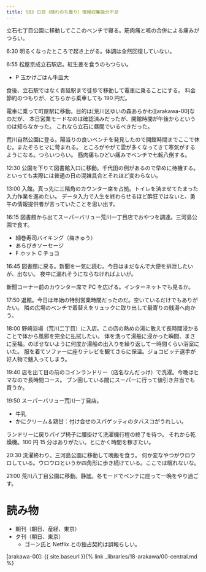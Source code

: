 ```yaml
---
title: 583 日目（晴れのち曇り）情報収集能力不足
---
```


立石七丁目公園に移動してここのベンチで寝る。筋肉痛と咳の合併による痛みがつらい。

6:30 明るくなったところで起き上がる。体調は全然回復していない。

6:55 松屋京成立石駅店。紅生姜を食うのもつらい。
* P 玉かけごはん牛皿大

食後、立石駅ではなく青砥駅まで徒歩で移動して電車に乗ることにする。
料金節約のつもりが、どちらから乗車しても 190 円だ。

電車に乗って町屋駅に移動。目的は[荒川区ゆいの森あらかわ][arakawa-00]なのだが、
本日営業モードなのは確認済みだったが、開館時間が午後からというのは知らなかった。
これなら立石に昼間でいるべきだった。

荒川自然公園に登る。陽当りの良いベンチを発見したので開館時間までここで休む。またぞろヒマに苛まれる。
ところがやがて雲が多くなってきて寒気がするようになる。つらいつらい。
筋肉痛もひどい痛みでベンチで七転八倒する。

12:30 公園を下りて図書館入口に移動。千代田の例があるので早めに待機する。
といっても実際には普通の日の混雑具合とそれほど変わらない。

13:00 入館。真っ先に三階角のカウンター席を占拠。トイレを済ませてたまった入力作業を進めたい。
データ入力で人生を終わらせるほど酔狂ではないと、勇午の情報提供者が言っていたことを思い出す。

16:15 図書館から出てスーパーバリュー荒川一丁目店でおやつを調達。三河島公園で食す。
* 細巻寿司バイキング（梅きゅう）
* あらびきソーセージ
* F ホット C チョコ

16:45 図書館に戻る。新聞を一気に読む。今日はまだなんで大便を排泄したいが、出ない。
夜中に漏れそうにならなければよいが。

新聞コーナー前のカウンター席で PC を広げる。インターネットでも見るか。

17:50 退館。今日は年始の特別営業時間だったのだ。空いているだけでもありがたい。
隣の広場のベンチで着替えをリュックに取り出して最寄りの銭湯へ向かう。

18:00 野崎浴場（荒川二丁目）に入店。この店の熱めの湯に敢えて長時間浸かることで体から風邪を完全に払拭したい。
体を洗って湯船に浸かった瞬間、まさに至福。のぼせないように何度か湯船の出入りを繰り返して一時間くらい浴室にいた。
服を着てソファーに座りテレビを観てさらに保温。ジョコビッチ選手が好人物で魅入ってしまう。

19:40 店を出て目の前のコインランドリー（店名なんだっけ）で洗濯。今晩はヒマなので長時間コース。
ブン回している間にスーパーに行って値引き弁当でも買うか。

19:50 スーパーバリュー荒川一丁目店。
* 牛乳
* かにクリーム＆鶏甘：付け合せのスパゲッティのタバスコがうれしい。

ランドリーに戻りパイプ椅子に腰掛けて洗濯機行程の終了を待つ。
それから乾燥機。100 円 15 分はありがたい。とにかく時間を稼ぎたい。

20:30 洗濯終わり。三河島公園に移動して晩飯を食う。
何か変なやつがウロウロしている。ウロウロというか四角形に歩き続けている。ここでは眠れないな。

21:00 荒川八丁目公園に移動。静謐。冬モードでベンチに座って一晩をやり過ごす。

# 読み物

* 朝刊（朝日、産経、東京）
* 夕刊（朝日、東京）
  * ゴーン氏と Netflix との独占契約は誤報らしい。

[arakawa-00]: {{ site.baseurl }}{% link _libraries/18-arakawa/00-central.md %}

